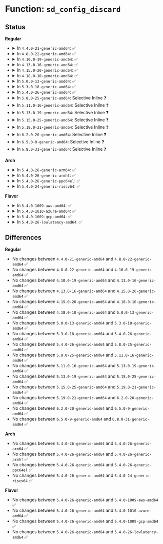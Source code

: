 # Function: <code>sd_config_discard</code>

## Status
<b>Regular</b>
<ul>
<li>
<details>
<summary>In <code>4.4.0-21-generic-amd64</code>: ✅</summary>

```c
void sd_config_discard(struct scsi_disk * sdkp, unsigned int mode)
```

```json
{
  "name": "sd_config_discard",
  "collision_type": "Unique Static",
  "inline_type": "No",
  "funcs": [
    {
      "addr": 18446744071584850176,
      "name": "sd_config_discard",
      "external": false,
      "loc": "drivers/scsi/sd.c:634",
      "file": "drivers/scsi/sd.c",
      "inline": "seen, unknown",
      "caller_inline": [],
      "caller_func": [
        "drivers/scsi/sd.c:provisioning_mode_store",
        "drivers/scsi/sd.c:provisioning_mode_store",
        "drivers/scsi/sd.c:provisioning_mode_store",
        "drivers/scsi/sd.c:provisioning_mode_store",
        "drivers/scsi/sd.c:provisioning_mode_store",
        "drivers/scsi/sd.c:sd_done",
        "drivers/scsi/sd.c:read_capacity_16",
        "drivers/scsi/sd.c:sd_revalidate_disk",
        "drivers/scsi/sd.c:sd_revalidate_disk",
        "drivers/scsi/sd.c:sd_revalidate_disk",
        "drivers/scsi/sd.c:sd_revalidate_disk"
      ]
    }
  ],
  "symbols": [
    {
      "addr": 18446744071584850176,
      "name": "sd_config_discard",
      "section": ".text",
      "bind": "STB_LOCAL",
      "size": 354
    }
  ]
}
```
</details>
</li>
<li>
<details>
<summary>In <code>4.8.0-22-generic-amd64</code>: ✅</summary>

```c
void sd_config_discard(struct scsi_disk * sdkp, unsigned int mode)
```

```json
{
  "name": "sd_config_discard",
  "collision_type": "Unique Static",
  "inline_type": "No",
  "funcs": [
    {
      "addr": 18446744071585212496,
      "name": "sd_config_discard",
      "external": false,
      "loc": "drivers/scsi/sd.c:634",
      "file": "drivers/scsi/sd.c",
      "inline": "seen, unknown",
      "caller_inline": [],
      "caller_func": [
        "drivers/scsi/sd.c:sd_revalidate_disk",
        "drivers/scsi/sd.c:sd_revalidate_disk",
        "drivers/scsi/sd.c:sd_revalidate_disk",
        "drivers/scsi/sd.c:sd_revalidate_disk",
        "drivers/scsi/sd.c:read_capacity_16",
        "drivers/scsi/sd.c:sd_done",
        "drivers/scsi/sd.c:provisioning_mode_store",
        "drivers/scsi/sd.c:provisioning_mode_store",
        "drivers/scsi/sd.c:provisioning_mode_store",
        "drivers/scsi/sd.c:provisioning_mode_store",
        "drivers/scsi/sd.c:provisioning_mode_store"
      ]
    }
  ],
  "symbols": [
    {
      "addr": 18446744071585212496,
      "name": "sd_config_discard",
      "section": ".text",
      "bind": "STB_LOCAL",
      "size": 346
    }
  ]
}
```
</details>
</li>
<li>
<details>
<summary>In <code>4.10.0-19-generic-amd64</code>: ✅</summary>

```c
void sd_config_discard(struct scsi_disk * sdkp, unsigned int mode)
```

```json
{
  "name": "sd_config_discard",
  "collision_type": "Unique Static",
  "inline_type": "No",
  "funcs": [
    {
      "addr": 18446744071585407072,
      "name": "sd_config_discard",
      "external": false,
      "loc": "drivers/scsi/sd.c:641",
      "file": "drivers/scsi/sd.c",
      "inline": "seen, unknown",
      "caller_inline": [],
      "caller_func": [
        "drivers/scsi/sd.c:sd_revalidate_disk",
        "drivers/scsi/sd.c:sd_revalidate_disk",
        "drivers/scsi/sd.c:sd_revalidate_disk",
        "drivers/scsi/sd.c:sd_revalidate_disk",
        "drivers/scsi/sd.c:read_capacity_16",
        "drivers/scsi/sd.c:sd_done",
        "drivers/scsi/sd.c:provisioning_mode_store",
        "drivers/scsi/sd.c:provisioning_mode_store",
        "drivers/scsi/sd.c:provisioning_mode_store",
        "drivers/scsi/sd.c:provisioning_mode_store",
        "drivers/scsi/sd.c:provisioning_mode_store"
      ]
    }
  ],
  "symbols": [
    {
      "addr": 18446744071585407072,
      "name": "sd_config_discard",
      "section": ".text",
      "bind": "STB_LOCAL",
      "size": 346
    }
  ]
}
```
</details>
</li>
<li>
<details>
<summary>In <code>4.13.0-16-generic-amd64</code>: ✅</summary>

```c
void sd_config_discard(struct scsi_disk * sdkp, unsigned int mode)
```

```json
{
  "name": "sd_config_discard",
  "collision_type": "Unique Static",
  "inline_type": "No",
  "funcs": [
    {
      "addr": 18446744071585491504,
      "name": "sd_config_discard",
      "external": false,
      "loc": "drivers/scsi/sd.c:691",
      "file": "drivers/scsi/sd.c",
      "inline": "seen, unknown",
      "caller_inline": [],
      "caller_func": [
        "drivers/scsi/sd.c:sd_revalidate_disk",
        "drivers/scsi/sd.c:sd_revalidate_disk",
        "drivers/scsi/sd.c:sd_revalidate_disk",
        "drivers/scsi/sd.c:sd_revalidate_disk",
        "drivers/scsi/sd.c:sd_done",
        "drivers/scsi/sd.c:provisioning_mode_store",
        "drivers/scsi/sd.c:provisioning_mode_store"
      ]
    }
  ],
  "symbols": [
    {
      "addr": 18446744071585491504,
      "name": "sd_config_discard",
      "section": ".text",
      "bind": "STB_LOCAL",
      "size": 237
    }
  ]
}
```
</details>
</li>
<li>
<details>
<summary>In <code>4.15.0-20-generic-amd64</code>: ✅</summary>

```c
void sd_config_discard(struct scsi_disk * sdkp, unsigned int mode)
```

```json
{
  "name": "sd_config_discard",
  "collision_type": "Unique Static",
  "inline_type": "No",
  "funcs": [
    {
      "addr": 18446744071585922624,
      "name": "sd_config_discard",
      "external": false,
      "loc": "drivers/scsi/sd.c:699",
      "file": "drivers/scsi/sd.c",
      "inline": "seen, unknown",
      "caller_inline": [],
      "caller_func": [
        "drivers/scsi/sd.c:sd_revalidate_disk",
        "drivers/scsi/sd.c:sd_revalidate_disk",
        "drivers/scsi/sd.c:sd_revalidate_disk",
        "drivers/scsi/sd.c:sd_revalidate_disk",
        "drivers/scsi/sd.c:sd_done",
        "drivers/scsi/sd.c:provisioning_mode_store",
        "drivers/scsi/sd.c:provisioning_mode_store"
      ]
    }
  ],
  "symbols": [
    {
      "addr": 18446744071585922624,
      "name": "sd_config_discard",
      "section": ".text",
      "bind": "STB_LOCAL",
      "size": 296
    }
  ]
}
```
</details>
</li>
<li>
<details>
<summary>In <code>4.18.0-10-generic-amd64</code>: ✅</summary>

```c
void sd_config_discard(struct scsi_disk * sdkp, unsigned int mode)
```

```json
{
  "name": "sd_config_discard",
  "collision_type": "Unique Static",
  "inline_type": "No",
  "funcs": [
    {
      "addr": 18446744071586169824,
      "name": "sd_config_discard",
      "external": false,
      "loc": "drivers/scsi/sd.c:699",
      "file": "drivers/scsi/sd.c",
      "inline": "seen, unknown",
      "caller_inline": [],
      "caller_func": [
        "drivers/scsi/sd.c:sd_revalidate_disk",
        "drivers/scsi/sd.c:sd_revalidate_disk",
        "drivers/scsi/sd.c:sd_revalidate_disk",
        "drivers/scsi/sd.c:sd_revalidate_disk",
        "drivers/scsi/sd.c:sd_done",
        "drivers/scsi/sd.c:provisioning_mode_store",
        "drivers/scsi/sd.c:provisioning_mode_store"
      ]
    }
  ],
  "symbols": [
    {
      "addr": 18446744071586169824,
      "name": "sd_config_discard",
      "section": ".text",
      "bind": "STB_LOCAL",
      "size": 306
    }
  ]
}
```
</details>
</li>
<li>
<details>
<summary>In <code>5.0.0-13-generic-amd64</code>: ✅</summary>

```c
void sd_config_discard(struct scsi_disk * sdkp, unsigned int mode)
```

```json
{
  "name": "sd_config_discard",
  "collision_type": "Unique Static",
  "inline_type": "No",
  "funcs": [
    {
      "addr": 18446744071586312752,
      "name": "sd_config_discard",
      "external": false,
      "loc": "drivers/scsi/sd.c:706",
      "file": "drivers/scsi/sd.c",
      "inline": "seen, unknown",
      "caller_inline": [],
      "caller_func": [
        "drivers/scsi/sd.c:sd_revalidate_disk",
        "drivers/scsi/sd.c:sd_revalidate_disk",
        "drivers/scsi/sd.c:sd_revalidate_disk",
        "drivers/scsi/sd.c:sd_revalidate_disk",
        "drivers/scsi/sd.c:sd_done",
        "drivers/scsi/sd.c:provisioning_mode_store",
        "drivers/scsi/sd.c:provisioning_mode_store"
      ]
    }
  ],
  "symbols": [
    {
      "addr": 18446744071586312752,
      "name": "sd_config_discard",
      "section": ".text",
      "bind": "STB_LOCAL",
      "size": 315
    }
  ]
}
```
</details>
</li>
<li>
<details>
<summary>In <code>5.3.0-18-generic-amd64</code>: ✅</summary>

```c
void sd_config_discard(struct scsi_disk * sdkp, unsigned int mode)
```

```json
{
  "name": "sd_config_discard",
  "collision_type": "Unique Static",
  "inline_type": "No",
  "funcs": [
    {
      "addr": 18446744071586556192,
      "name": "sd_config_discard",
      "external": false,
      "loc": "drivers/scsi/sd.c:770",
      "file": "drivers/scsi/sd.c",
      "inline": "seen, unknown",
      "caller_inline": [],
      "caller_func": [
        "drivers/scsi/sd.c:sd_revalidate_disk",
        "drivers/scsi/sd.c:sd_revalidate_disk",
        "drivers/scsi/sd.c:sd_revalidate_disk",
        "drivers/scsi/sd.c:sd_revalidate_disk",
        "drivers/scsi/sd.c:sd_done",
        "drivers/scsi/sd.c:provisioning_mode_store",
        "drivers/scsi/sd.c:provisioning_mode_store"
      ]
    }
  ],
  "symbols": [
    {
      "addr": 18446744071586556192,
      "name": "sd_config_discard",
      "section": ".text",
      "bind": "STB_LOCAL",
      "size": 318
    }
  ]
}
```
</details>
</li>
<li>
<details>
<summary>In <code>5.4.0-26-generic-amd64</code>: ✅</summary>

```c
void sd_config_discard(struct scsi_disk * sdkp, unsigned int mode)
```

```json
{
  "name": "sd_config_discard",
  "collision_type": "Unique Static",
  "inline_type": "No",
  "funcs": [
    {
      "addr": 18446744071586703408,
      "name": "sd_config_discard",
      "external": false,
      "loc": "drivers/scsi/sd.c:770",
      "file": "drivers/scsi/sd.c",
      "inline": "seen, unknown",
      "caller_inline": [],
      "caller_func": [
        "drivers/scsi/sd.c:sd_revalidate_disk",
        "drivers/scsi/sd.c:sd_revalidate_disk",
        "drivers/scsi/sd.c:sd_revalidate_disk",
        "drivers/scsi/sd.c:sd_revalidate_disk",
        "drivers/scsi/sd.c:sd_done",
        "drivers/scsi/sd.c:provisioning_mode_store",
        "drivers/scsi/sd.c:provisioning_mode_store"
      ]
    }
  ],
  "symbols": [
    {
      "addr": 18446744071586703408,
      "name": "sd_config_discard",
      "section": ".text",
      "bind": "STB_LOCAL",
      "size": 318
    }
  ]
}
```
</details>
</li>
<li>
<details>
<summary>In <code>5.8.0-25-generic-amd64</code>: Selective Inline ❓</summary>

```c
void sd_config_discard(struct scsi_disk * sdkp, unsigned int mode)
```

```json
{
  "name": "sd_config_discard",
  "collision_type": "Unique Static",
  "inline_type": "Selective",
  "funcs": [
    {
      "addr": 18446744071587520338,
      "name": "sd_config_discard",
      "external": false,
      "loc": "drivers/scsi/sd.c:784",
      "file": "drivers/scsi/sd.c",
      "inline": "not declared, inlined",
      "caller_inline": [
        "drivers/scsi/sd.c:sd_read_block_limits",
        "drivers/scsi/sd.c:sd_done",
        "drivers/scsi/sd.c:provisioning_mode_store"
      ],
      "caller_func": [
        "drivers/scsi/sd.c:sd_read_block_limits",
        "drivers/scsi/sd.c:sd_read_block_limits",
        "drivers/scsi/sd.c:sd_read_block_limits",
        "drivers/scsi/sd.c:provisioning_mode_store"
      ]
    }
  ],
  "symbols": [
    {
      "addr": 18446744071587504512,
      "name": "sd_config_discard",
      "section": ".text",
      "bind": "STB_LOCAL",
      "size": 324
    }
  ]
}
```
</details>
</li>
<li>
<details>
<summary>In <code>5.11.0-16-generic-amd64</code>: Selective Inline ❓</summary>

```c
void sd_config_discard(struct scsi_disk * sdkp, unsigned int mode)
```

```json
{
  "name": "sd_config_discard",
  "collision_type": "Unique Static",
  "inline_type": "Selective",
  "funcs": [
    {
      "addr": 18446744071587585999,
      "name": "sd_config_discard",
      "external": false,
      "loc": "drivers/scsi/sd.c:817",
      "file": "drivers/scsi/sd.c",
      "inline": "not declared, inlined",
      "caller_inline": [
        "drivers/scsi/sd.c:sd_read_block_limits",
        "drivers/scsi/sd.c:sd_done",
        "drivers/scsi/sd.c:provisioning_mode_store"
      ],
      "caller_func": [
        "drivers/scsi/sd.c:sd_read_block_limits",
        "drivers/scsi/sd.c:sd_read_block_limits",
        "drivers/scsi/sd.c:sd_read_block_limits",
        "drivers/scsi/sd.c:provisioning_mode_store"
      ]
    }
  ],
  "symbols": [
    {
      "addr": 18446744071587571952,
      "name": "sd_config_discard",
      "section": ".text",
      "bind": "STB_LOCAL",
      "size": 321
    }
  ]
}
```
</details>
</li>
<li>
<details>
<summary>In <code>5.13.0-19-generic-amd64</code>: Selective Inline ❓</summary>

```c
void sd_config_discard(struct scsi_disk * sdkp, unsigned int mode)
```

```json
{
  "name": "sd_config_discard",
  "collision_type": "Unique Static",
  "inline_type": "Selective",
  "funcs": [
    {
      "addr": 18446744071587466623,
      "name": "sd_config_discard",
      "external": false,
      "loc": "drivers/scsi/sd.c:817",
      "file": "drivers/scsi/sd.c",
      "inline": "not declared, inlined",
      "caller_inline": [
        "drivers/scsi/sd.c:sd_read_block_limits",
        "drivers/scsi/sd.c:sd_done",
        "drivers/scsi/sd.c:provisioning_mode_store"
      ],
      "caller_func": [
        "drivers/scsi/sd.c:sd_read_block_limits",
        "drivers/scsi/sd.c:sd_read_block_limits",
        "drivers/scsi/sd.c:sd_read_block_limits",
        "drivers/scsi/sd.c:provisioning_mode_store"
      ]
    }
  ],
  "symbols": [
    {
      "addr": 18446744071587453312,
      "name": "sd_config_discard",
      "section": ".text",
      "bind": "STB_LOCAL",
      "size": 316
    }
  ]
}
```
</details>
</li>
<li>
<details>
<summary>In <code>5.15.0-25-generic-amd64</code>: Selective Inline ❓</summary>

```c
void sd_config_discard(struct scsi_disk * sdkp, unsigned int mode)
```

```json
{
  "name": "sd_config_discard",
  "collision_type": "Unique Static",
  "inline_type": "Selective",
  "funcs": [
    {
      "addr": 18446744071588041695,
      "name": "sd_config_discard",
      "external": false,
      "loc": "drivers/scsi/sd.c:817",
      "file": "drivers/scsi/sd.c",
      "inline": "not declared, inlined",
      "caller_inline": [
        "drivers/scsi/sd.c:sd_read_block_limits",
        "drivers/scsi/sd.c:sd_done",
        "drivers/scsi/sd.c:sd_done",
        "drivers/scsi/sd.c:provisioning_mode_store"
      ],
      "caller_func": [
        "drivers/scsi/sd.c:sd_read_block_limits",
        "drivers/scsi/sd.c:sd_read_block_limits",
        "drivers/scsi/sd.c:sd_read_block_limits",
        "drivers/scsi/sd.c:provisioning_mode_store"
      ]
    }
  ],
  "symbols": [
    {
      "addr": 18446744071588027744,
      "name": "sd_config_discard",
      "section": ".text",
      "bind": "STB_LOCAL",
      "size": 316
    }
  ]
}
```
</details>
</li>
<li>
<details>
<summary>In <code>5.19.0-21-generic-amd64</code>: Selective Inline ❓</summary>

```c
void sd_config_discard(struct scsi_disk * sdkp, unsigned int mode)
```

```json
{
  "name": "sd_config_discard",
  "collision_type": "Unique Static",
  "inline_type": "Selective",
  "funcs": [
    {
      "addr": 18446744071589404170,
      "name": "sd_config_discard",
      "external": false,
      "loc": "drivers/scsi/sd.c:782",
      "file": "drivers/scsi/sd.c",
      "inline": "not declared, inlined",
      "caller_inline": [
        "drivers/scsi/sd.c:sd_read_block_limits",
        "drivers/scsi/sd.c:sd_done",
        "drivers/scsi/sd.c:provisioning_mode_store"
      ],
      "caller_func": [
        "drivers/scsi/sd.c:sd_read_block_limits",
        "drivers/scsi/sd.c:sd_read_block_limits",
        "drivers/scsi/sd.c:sd_read_block_limits",
        "drivers/scsi/sd.c:read_capacity_16",
        "drivers/scsi/sd.c:provisioning_mode_store"
      ]
    }
  ],
  "symbols": [
    {
      "addr": 18446744071589390224,
      "name": "sd_config_discard",
      "section": ".text",
      "bind": "STB_LOCAL",
      "size": 361
    }
  ]
}
```
</details>
</li>
<li>
<details>
<summary>In <code>6.2.0-20-generic-amd64</code>: Selective Inline ❓</summary>

```c
void sd_config_discard(struct scsi_disk * sdkp, unsigned int mode)
```

```json
{
  "name": "sd_config_discard",
  "collision_type": "Unique Static",
  "inline_type": "Selective",
  "funcs": [
    {
      "addr": 18446744071590977770,
      "name": "sd_config_discard",
      "external": false,
      "loc": "drivers/scsi/sd.c:782",
      "file": "drivers/scsi/sd.c",
      "inline": "not declared, inlined",
      "caller_inline": [
        "drivers/scsi/sd.c:sd_read_block_limits",
        "drivers/scsi/sd.c:sd_done",
        "drivers/scsi/sd.c:provisioning_mode_store"
      ],
      "caller_func": [
        "drivers/scsi/sd.c:sd_read_block_limits",
        "drivers/scsi/sd.c:sd_read_block_limits",
        "drivers/scsi/sd.c:sd_read_block_limits",
        "drivers/scsi/sd.c:read_capacity_16",
        "drivers/scsi/sd.c:provisioning_mode_store"
      ]
    }
  ],
  "symbols": [
    {
      "addr": 18446744071590963248,
      "name": "sd_config_discard",
      "section": ".text",
      "bind": "STB_LOCAL",
      "size": 361
    }
  ]
}
```
</details>
</li>
<li>
<details>
<summary>In <code>6.5.0-9-generic-amd64</code>: Selective Inline ❓</summary>

```c
void sd_config_discard(struct scsi_disk * sdkp, unsigned int mode)
```

```json
{
  "name": "sd_config_discard",
  "collision_type": "Unique Static",
  "inline_type": "Selective",
  "funcs": [
    {
      "addr": 18446744071591331322,
      "name": "sd_config_discard",
      "external": false,
      "loc": "drivers/scsi/sd.c:784",
      "file": "drivers/scsi/sd.c",
      "inline": "not declared, inlined",
      "caller_inline": [
        "drivers/scsi/sd.c:sd_read_block_limits",
        "drivers/scsi/sd.c:sd_done",
        "drivers/scsi/sd.c:sd_done",
        "drivers/scsi/sd.c:provisioning_mode_store"
      ],
      "caller_func": [
        "drivers/scsi/sd.c:sd_read_block_limits",
        "drivers/scsi/sd.c:sd_read_block_limits",
        "drivers/scsi/sd.c:sd_read_block_limits",
        "drivers/scsi/sd.c:read_capacity_16",
        "drivers/scsi/sd.c:provisioning_mode_store"
      ]
    }
  ],
  "symbols": [
    {
      "addr": 18446744071591315632,
      "name": "sd_config_discard",
      "section": ".text",
      "bind": "STB_LOCAL",
      "size": 361
    }
  ]
}
```
</details>
</li>
<li>
<details>
<summary>In <code>6.8.0-31-generic-amd64</code>: Selective Inline ❓</summary>

```c
void sd_config_discard(struct scsi_disk * sdkp, unsigned int mode)
```

```json
{
  "name": "sd_config_discard",
  "collision_type": "Unique Static",
  "inline_type": "Selective",
  "funcs": [
    {
      "addr": 18446744071591680858,
      "name": "sd_config_discard",
      "external": false,
      "loc": "drivers/scsi/sd.c:824",
      "file": "drivers/scsi/sd.c",
      "inline": "not declared, inlined",
      "caller_inline": [
        "drivers/scsi/sd.c:sd_read_block_limits",
        "drivers/scsi/sd.c:sd_done",
        "drivers/scsi/sd.c:sd_done",
        "drivers/scsi/sd.c:provisioning_mode_store"
      ],
      "caller_func": [
        "drivers/scsi/sd.c:sd_read_block_limits",
        "drivers/scsi/sd.c:sd_read_block_limits",
        "drivers/scsi/sd.c:sd_read_block_limits",
        "drivers/scsi/sd.c:read_capacity_16",
        "drivers/scsi/sd.c:provisioning_mode_store"
      ]
    }
  ],
  "symbols": [
    {
      "addr": 18446744071591664416,
      "name": "sd_config_discard",
      "section": ".text",
      "bind": "STB_LOCAL",
      "size": 361
    }
  ]
}
```
</details>
</li>
</ul>
<b>Arch</b>
<ul>
<li>
<details>
<summary>In <code>5.4.0-26-generic-arm64</code>: ✅</summary>

```c
void sd_config_discard(struct scsi_disk * sdkp, unsigned int mode)
```

```json
{
  "name": "sd_config_discard",
  "collision_type": "Unique Static",
  "inline_type": "No",
  "funcs": [
    {
      "addr": 18446603336499613792,
      "name": "sd_config_discard",
      "external": false,
      "loc": "drivers/scsi/sd.c:770",
      "file": "drivers/scsi/sd.c",
      "inline": "seen, unknown",
      "caller_inline": [],
      "caller_func": [
        "drivers/scsi/sd.c:sd_read_block_limits",
        "drivers/scsi/sd.c:sd_read_block_limits",
        "drivers/scsi/sd.c:sd_read_block_limits",
        "drivers/scsi/sd.c:sd_read_block_limits",
        "drivers/scsi/sd.c:sd_done",
        "drivers/scsi/sd.c:provisioning_mode_store",
        "drivers/scsi/sd.c:provisioning_mode_store"
      ]
    }
  ],
  "symbols": [
    {
      "addr": 18446603336499613792,
      "name": "sd_config_discard",
      "section": ".text",
      "bind": "STB_LOCAL",
      "size": 368
    }
  ]
}
```
</details>
</li>
<li>
<details>
<summary>In <code>5.4.0-26-generic-armhf</code>: ✅</summary>

```c
void sd_config_discard(struct scsi_disk * sdkp, unsigned int mode)
```

```json
{
  "name": "sd_config_discard",
  "collision_type": "Unique Static",
  "inline_type": "No",
  "funcs": [
    {
      "addr": 3232069344,
      "name": "sd_config_discard",
      "external": false,
      "loc": "drivers/scsi/sd.c:770",
      "file": "drivers/scsi/sd.c",
      "inline": "seen, unknown",
      "caller_inline": [],
      "caller_func": [
        "drivers/scsi/sd.c:sd_revalidate_disk",
        "drivers/scsi/sd.c:sd_revalidate_disk",
        "drivers/scsi/sd.c:sd_revalidate_disk",
        "drivers/scsi/sd.c:sd_done",
        "drivers/scsi/sd.c:provisioning_mode_store",
        "drivers/scsi/sd.c:provisioning_mode_store"
      ]
    }
  ],
  "symbols": [
    {
      "addr": 3232069344,
      "name": "sd_config_discard",
      "section": ".text",
      "bind": "STB_LOCAL",
      "size": 336
    }
  ]
}
```
</details>
</li>
<li>
<details>
<summary>In <code>5.4.0-26-generic-ppc64el</code>: ✅</summary>

```c
void sd_config_discard(struct scsi_disk * sdkp, unsigned int mode)
```

```json
{
  "name": "sd_config_discard",
  "collision_type": "Unique Static",
  "inline_type": "No",
  "funcs": [
    {
      "addr": 13835058055292928256,
      "name": "sd_config_discard",
      "external": false,
      "loc": "drivers/scsi/sd.c:770",
      "file": "drivers/scsi/sd.c",
      "inline": "seen, unknown",
      "caller_inline": [],
      "caller_func": [
        "drivers/scsi/sd.c:sd_revalidate_disk",
        "drivers/scsi/sd.c:sd_revalidate_disk",
        "drivers/scsi/sd.c:sd_revalidate_disk",
        "drivers/scsi/sd.c:sd_revalidate_disk",
        "drivers/scsi/sd.c:sd_done",
        "drivers/scsi/sd.c:provisioning_mode_store",
        "drivers/scsi/sd.c:provisioning_mode_store"
      ]
    }
  ],
  "symbols": [
    {
      "addr": 13835058055292928256,
      "name": "sd_config_discard",
      "section": ".text",
      "bind": "STB_LOCAL",
      "size": 496
    }
  ]
}
```
</details>
</li>
<li>
<details>
<summary>In <code>5.4.0-24-generic-riscv64</code>: ✅</summary>

```c
void sd_config_discard(struct scsi_disk * sdkp, unsigned int mode)
```

```json
{
  "name": "sd_config_discard",
  "collision_type": "Unique Static",
  "inline_type": "No",
  "funcs": [
    {
      "addr": 18446743936276798760,
      "name": "sd_config_discard",
      "external": false,
      "loc": "drivers/scsi/sd.c:770",
      "file": "drivers/scsi/sd.c",
      "inline": "seen, unknown",
      "caller_inline": [],
      "caller_func": [
        "drivers/scsi/sd.c:sd_revalidate_disk",
        "drivers/scsi/sd.c:sd_revalidate_disk",
        "drivers/scsi/sd.c:sd_revalidate_disk",
        "drivers/scsi/sd.c:sd_revalidate_disk",
        "drivers/scsi/sd.c:sd_done",
        "drivers/scsi/sd.c:provisioning_mode_store",
        "drivers/scsi/sd.c:provisioning_mode_store"
      ]
    }
  ],
  "symbols": [
    {
      "addr": 18446743936276798760,
      "name": "sd_config_discard",
      "section": ".text",
      "bind": "STB_LOCAL",
      "size": 322
    }
  ]
}
```
</details>
</li>
</ul>
<b>Flavor</b>
<ul>
<li>
<details>
<summary>In <code>5.4.0-1009-aws-amd64</code>: ✅</summary>

```c
void sd_config_discard(struct scsi_disk * sdkp, unsigned int mode)
```

```json
{
  "name": "sd_config_discard",
  "collision_type": "Unique Static",
  "inline_type": "No",
  "funcs": [
    {
      "addr": 18446744071586393888,
      "name": "sd_config_discard",
      "external": false,
      "loc": "drivers/scsi/sd.c:770",
      "file": "drivers/scsi/sd.c",
      "inline": "seen, unknown",
      "caller_inline": [],
      "caller_func": [
        "drivers/scsi/sd.c:sd_revalidate_disk",
        "drivers/scsi/sd.c:sd_revalidate_disk",
        "drivers/scsi/sd.c:sd_revalidate_disk",
        "drivers/scsi/sd.c:sd_revalidate_disk",
        "drivers/scsi/sd.c:sd_done",
        "drivers/scsi/sd.c:provisioning_mode_store",
        "drivers/scsi/sd.c:provisioning_mode_store"
      ]
    }
  ],
  "symbols": [
    {
      "addr": 18446744071586393888,
      "name": "sd_config_discard",
      "section": ".text",
      "bind": "STB_LOCAL",
      "size": 318
    }
  ]
}
```
</details>
</li>
<li>
<details>
<summary>In <code>5.4.0-1010-azure-amd64</code>: ✅</summary>

```c
void sd_config_discard(struct scsi_disk * sdkp, unsigned int mode)
```

```json
{
  "name": "sd_config_discard",
  "collision_type": "Unique Static",
  "inline_type": "No",
  "funcs": [
    {
      "addr": 18446744071586270144,
      "name": "sd_config_discard",
      "external": false,
      "loc": "drivers/scsi/sd.c:770",
      "file": "drivers/scsi/sd.c",
      "inline": "seen, unknown",
      "caller_inline": [],
      "caller_func": [
        "drivers/scsi/sd.c:sd_revalidate_disk",
        "drivers/scsi/sd.c:sd_revalidate_disk",
        "drivers/scsi/sd.c:sd_revalidate_disk",
        "drivers/scsi/sd.c:sd_revalidate_disk",
        "drivers/scsi/sd.c:sd_done",
        "drivers/scsi/sd.c:provisioning_mode_store",
        "drivers/scsi/sd.c:provisioning_mode_store"
      ]
    }
  ],
  "symbols": [
    {
      "addr": 18446744071586270144,
      "name": "sd_config_discard",
      "section": ".text",
      "bind": "STB_LOCAL",
      "size": 318
    }
  ]
}
```
</details>
</li>
<li>
<details>
<summary>In <code>5.4.0-1009-gcp-amd64</code>: ✅</summary>

```c
void sd_config_discard(struct scsi_disk * sdkp, unsigned int mode)
```

```json
{
  "name": "sd_config_discard",
  "collision_type": "Unique Static",
  "inline_type": "No",
  "funcs": [
    {
      "addr": 18446744071586657968,
      "name": "sd_config_discard",
      "external": false,
      "loc": "drivers/scsi/sd.c:770",
      "file": "drivers/scsi/sd.c",
      "inline": "seen, unknown",
      "caller_inline": [],
      "caller_func": [
        "drivers/scsi/sd.c:sd_revalidate_disk",
        "drivers/scsi/sd.c:sd_revalidate_disk",
        "drivers/scsi/sd.c:sd_revalidate_disk",
        "drivers/scsi/sd.c:sd_revalidate_disk",
        "drivers/scsi/sd.c:sd_done",
        "drivers/scsi/sd.c:provisioning_mode_store",
        "drivers/scsi/sd.c:provisioning_mode_store"
      ]
    }
  ],
  "symbols": [
    {
      "addr": 18446744071586657968,
      "name": "sd_config_discard",
      "section": ".text",
      "bind": "STB_LOCAL",
      "size": 318
    }
  ]
}
```
</details>
</li>
<li>
<details>
<summary>In <code>5.4.0-26-lowlatency-amd64</code>: ✅</summary>

```c
void sd_config_discard(struct scsi_disk * sdkp, unsigned int mode)
```

```json
{
  "name": "sd_config_discard",
  "collision_type": "Unique Static",
  "inline_type": "No",
  "funcs": [
    {
      "addr": 18446744071586763920,
      "name": "sd_config_discard",
      "external": false,
      "loc": "drivers/scsi/sd.c:770",
      "file": "drivers/scsi/sd.c",
      "inline": "seen, unknown",
      "caller_inline": [],
      "caller_func": [
        "drivers/scsi/sd.c:sd_revalidate_disk",
        "drivers/scsi/sd.c:sd_revalidate_disk",
        "drivers/scsi/sd.c:sd_revalidate_disk",
        "drivers/scsi/sd.c:sd_revalidate_disk",
        "drivers/scsi/sd.c:sd_done",
        "drivers/scsi/sd.c:provisioning_mode_store",
        "drivers/scsi/sd.c:provisioning_mode_store"
      ]
    }
  ],
  "symbols": [
    {
      "addr": 18446744071586763920,
      "name": "sd_config_discard",
      "section": ".text",
      "bind": "STB_LOCAL",
      "size": 318
    }
  ]
}
```
</details>
</li>
</ul>

## Differences
<b>Regular</b>
<ul>
<li>
No changes between <code>4.4.0-21-generic-amd64</code> and <code>4.8.0-22-generic-amd64</code> ✅
</li>
<li>
No changes between <code>4.8.0-22-generic-amd64</code> and <code>4.10.0-19-generic-amd64</code> ✅
</li>
<li>
No changes between <code>4.10.0-19-generic-amd64</code> and <code>4.13.0-16-generic-amd64</code> ✅
</li>
<li>
No changes between <code>4.13.0-16-generic-amd64</code> and <code>4.15.0-20-generic-amd64</code> ✅
</li>
<li>
No changes between <code>4.15.0-20-generic-amd64</code> and <code>4.18.0-10-generic-amd64</code> ✅
</li>
<li>
No changes between <code>4.18.0-10-generic-amd64</code> and <code>5.0.0-13-generic-amd64</code> ✅
</li>
<li>
No changes between <code>5.0.0-13-generic-amd64</code> and <code>5.3.0-18-generic-amd64</code> ✅
</li>
<li>
No changes between <code>5.3.0-18-generic-amd64</code> and <code>5.4.0-26-generic-amd64</code> ✅
</li>
<li>
No changes between <code>5.4.0-26-generic-amd64</code> and <code>5.8.0-25-generic-amd64</code> ✅
</li>
<li>
No changes between <code>5.8.0-25-generic-amd64</code> and <code>5.11.0-16-generic-amd64</code> ✅
</li>
<li>
No changes between <code>5.11.0-16-generic-amd64</code> and <code>5.13.0-19-generic-amd64</code> ✅
</li>
<li>
No changes between <code>5.13.0-19-generic-amd64</code> and <code>5.15.0-25-generic-amd64</code> ✅
</li>
<li>
No changes between <code>5.15.0-25-generic-amd64</code> and <code>5.19.0-21-generic-amd64</code> ✅
</li>
<li>
No changes between <code>5.19.0-21-generic-amd64</code> and <code>6.2.0-20-generic-amd64</code> ✅
</li>
<li>
No changes between <code>6.2.0-20-generic-amd64</code> and <code>6.5.0-9-generic-amd64</code> ✅
</li>
<li>
No changes between <code>6.5.0-9-generic-amd64</code> and <code>6.8.0-31-generic-amd64</code> ✅
</li>
</ul>
<b>Arch</b>
<ul>
<li>
No changes between <code>5.4.0-26-generic-amd64</code> and <code>5.4.0-26-generic-arm64</code> ✅
</li>
<li>
No changes between <code>5.4.0-26-generic-amd64</code> and <code>5.4.0-26-generic-armhf</code> ✅
</li>
<li>
No changes between <code>5.4.0-26-generic-amd64</code> and <code>5.4.0-26-generic-ppc64el</code> ✅
</li>
<li>
No changes between <code>5.4.0-26-generic-amd64</code> and <code>5.4.0-24-generic-riscv64</code> ✅
</li>
</ul>
<b>Flavor</b>
<ul>
<li>
No changes between <code>5.4.0-26-generic-amd64</code> and <code>5.4.0-1009-aws-amd64</code> ✅
</li>
<li>
No changes between <code>5.4.0-26-generic-amd64</code> and <code>5.4.0-1010-azure-amd64</code> ✅
</li>
<li>
No changes between <code>5.4.0-26-generic-amd64</code> and <code>5.4.0-1009-gcp-amd64</code> ✅
</li>
<li>
No changes between <code>5.4.0-26-generic-amd64</code> and <code>5.4.0-26-lowlatency-amd64</code> ✅
</li>
</ul>
